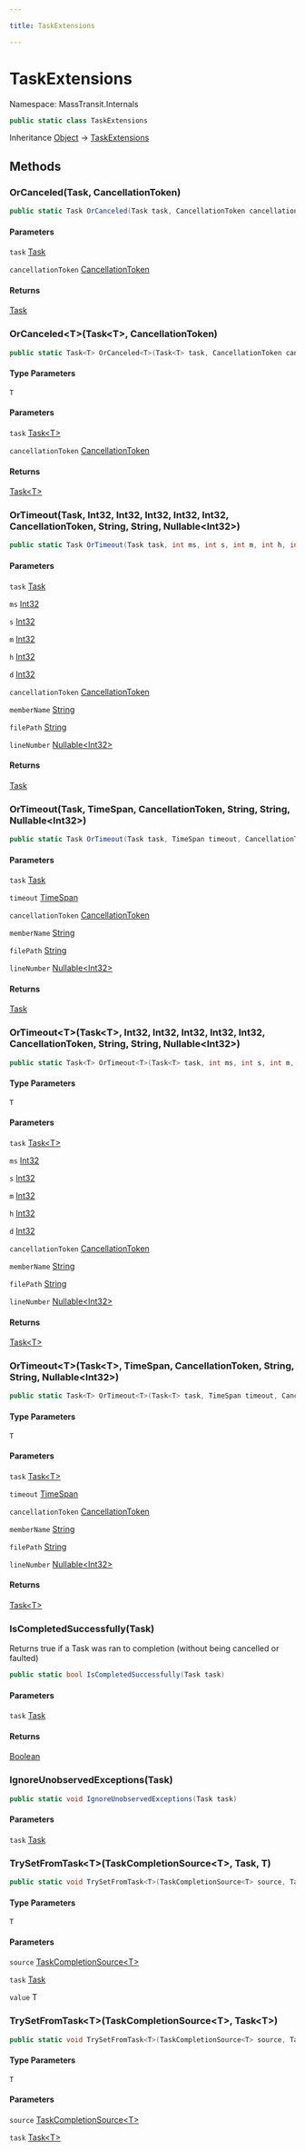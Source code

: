```yaml
---

title: TaskExtensions

---
```


# TaskExtensions

Namespace: MassTransit.Internals

```csharp
public static class TaskExtensions
```

Inheritance [Object](https://learn.microsoft.com/en-us/dotnet/api/system.object) → [TaskExtensions](../masstransit-internals/taskextensions)

## Methods

### **OrCanceled(Task, CancellationToken)**

```csharp
public static Task OrCanceled(Task task, CancellationToken cancellationToken)
```

#### Parameters

`task` [Task](https://learn.microsoft.com/en-us/dotnet/api/system.threading.tasks.task)<br/>

`cancellationToken` [CancellationToken](https://learn.microsoft.com/en-us/dotnet/api/system.threading.cancellationtoken)<br/>

#### Returns

[Task](https://learn.microsoft.com/en-us/dotnet/api/system.threading.tasks.task)<br/>

### **OrCanceled\<T\>(Task\<T\>, CancellationToken)**

```csharp
public static Task<T> OrCanceled<T>(Task<T> task, CancellationToken cancellationToken)
```

#### Type Parameters

`T`<br/>

#### Parameters

`task` [Task\<T\>](https://learn.microsoft.com/en-us/dotnet/api/system.threading.tasks.task-1)<br/>

`cancellationToken` [CancellationToken](https://learn.microsoft.com/en-us/dotnet/api/system.threading.cancellationtoken)<br/>

#### Returns

[Task\<T\>](https://learn.microsoft.com/en-us/dotnet/api/system.threading.tasks.task-1)<br/>

### **OrTimeout(Task, Int32, Int32, Int32, Int32, Int32, CancellationToken, String, String, Nullable\<Int32\>)**

```csharp
public static Task OrTimeout(Task task, int ms, int s, int m, int h, int d, CancellationToken cancellationToken, string memberName, string filePath, Nullable<int> lineNumber)
```

#### Parameters

`task` [Task](https://learn.microsoft.com/en-us/dotnet/api/system.threading.tasks.task)<br/>

`ms` [Int32](https://learn.microsoft.com/en-us/dotnet/api/system.int32)<br/>

`s` [Int32](https://learn.microsoft.com/en-us/dotnet/api/system.int32)<br/>

`m` [Int32](https://learn.microsoft.com/en-us/dotnet/api/system.int32)<br/>

`h` [Int32](https://learn.microsoft.com/en-us/dotnet/api/system.int32)<br/>

`d` [Int32](https://learn.microsoft.com/en-us/dotnet/api/system.int32)<br/>

`cancellationToken` [CancellationToken](https://learn.microsoft.com/en-us/dotnet/api/system.threading.cancellationtoken)<br/>

`memberName` [String](https://learn.microsoft.com/en-us/dotnet/api/system.string)<br/>

`filePath` [String](https://learn.microsoft.com/en-us/dotnet/api/system.string)<br/>

`lineNumber` [Nullable\<Int32\>](https://learn.microsoft.com/en-us/dotnet/api/system.nullable-1)<br/>

#### Returns

[Task](https://learn.microsoft.com/en-us/dotnet/api/system.threading.tasks.task)<br/>

### **OrTimeout(Task, TimeSpan, CancellationToken, String, String, Nullable\<Int32\>)**

```csharp
public static Task OrTimeout(Task task, TimeSpan timeout, CancellationToken cancellationToken, string memberName, string filePath, Nullable<int> lineNumber)
```

#### Parameters

`task` [Task](https://learn.microsoft.com/en-us/dotnet/api/system.threading.tasks.task)<br/>

`timeout` [TimeSpan](https://learn.microsoft.com/en-us/dotnet/api/system.timespan)<br/>

`cancellationToken` [CancellationToken](https://learn.microsoft.com/en-us/dotnet/api/system.threading.cancellationtoken)<br/>

`memberName` [String](https://learn.microsoft.com/en-us/dotnet/api/system.string)<br/>

`filePath` [String](https://learn.microsoft.com/en-us/dotnet/api/system.string)<br/>

`lineNumber` [Nullable\<Int32\>](https://learn.microsoft.com/en-us/dotnet/api/system.nullable-1)<br/>

#### Returns

[Task](https://learn.microsoft.com/en-us/dotnet/api/system.threading.tasks.task)<br/>

### **OrTimeout\<T\>(Task\<T\>, Int32, Int32, Int32, Int32, Int32, CancellationToken, String, String, Nullable\<Int32\>)**

```csharp
public static Task<T> OrTimeout<T>(Task<T> task, int ms, int s, int m, int h, int d, CancellationToken cancellationToken, string memberName, string filePath, Nullable<int> lineNumber)
```

#### Type Parameters

`T`<br/>

#### Parameters

`task` [Task\<T\>](https://learn.microsoft.com/en-us/dotnet/api/system.threading.tasks.task-1)<br/>

`ms` [Int32](https://learn.microsoft.com/en-us/dotnet/api/system.int32)<br/>

`s` [Int32](https://learn.microsoft.com/en-us/dotnet/api/system.int32)<br/>

`m` [Int32](https://learn.microsoft.com/en-us/dotnet/api/system.int32)<br/>

`h` [Int32](https://learn.microsoft.com/en-us/dotnet/api/system.int32)<br/>

`d` [Int32](https://learn.microsoft.com/en-us/dotnet/api/system.int32)<br/>

`cancellationToken` [CancellationToken](https://learn.microsoft.com/en-us/dotnet/api/system.threading.cancellationtoken)<br/>

`memberName` [String](https://learn.microsoft.com/en-us/dotnet/api/system.string)<br/>

`filePath` [String](https://learn.microsoft.com/en-us/dotnet/api/system.string)<br/>

`lineNumber` [Nullable\<Int32\>](https://learn.microsoft.com/en-us/dotnet/api/system.nullable-1)<br/>

#### Returns

[Task\<T\>](https://learn.microsoft.com/en-us/dotnet/api/system.threading.tasks.task-1)<br/>

### **OrTimeout\<T\>(Task\<T\>, TimeSpan, CancellationToken, String, String, Nullable\<Int32\>)**

```csharp
public static Task<T> OrTimeout<T>(Task<T> task, TimeSpan timeout, CancellationToken cancellationToken, string memberName, string filePath, Nullable<int> lineNumber)
```

#### Type Parameters

`T`<br/>

#### Parameters

`task` [Task\<T\>](https://learn.microsoft.com/en-us/dotnet/api/system.threading.tasks.task-1)<br/>

`timeout` [TimeSpan](https://learn.microsoft.com/en-us/dotnet/api/system.timespan)<br/>

`cancellationToken` [CancellationToken](https://learn.microsoft.com/en-us/dotnet/api/system.threading.cancellationtoken)<br/>

`memberName` [String](https://learn.microsoft.com/en-us/dotnet/api/system.string)<br/>

`filePath` [String](https://learn.microsoft.com/en-us/dotnet/api/system.string)<br/>

`lineNumber` [Nullable\<Int32\>](https://learn.microsoft.com/en-us/dotnet/api/system.nullable-1)<br/>

#### Returns

[Task\<T\>](https://learn.microsoft.com/en-us/dotnet/api/system.threading.tasks.task-1)<br/>

### **IsCompletedSuccessfully(Task)**

Returns true if a Task was ran to completion (without being cancelled or faulted)

```csharp
public static bool IsCompletedSuccessfully(Task task)
```

#### Parameters

`task` [Task](https://learn.microsoft.com/en-us/dotnet/api/system.threading.tasks.task)<br/>

#### Returns

[Boolean](https://learn.microsoft.com/en-us/dotnet/api/system.boolean)<br/>

### **IgnoreUnobservedExceptions(Task)**

```csharp
public static void IgnoreUnobservedExceptions(Task task)
```

#### Parameters

`task` [Task](https://learn.microsoft.com/en-us/dotnet/api/system.threading.tasks.task)<br/>

### **TrySetFromTask\<T\>(TaskCompletionSource\<T\>, Task, T)**

```csharp
public static void TrySetFromTask<T>(TaskCompletionSource<T> source, Task task, T value)
```

#### Type Parameters

`T`<br/>

#### Parameters

`source` [TaskCompletionSource\<T\>](https://learn.microsoft.com/en-us/dotnet/api/system.threading.tasks.taskcompletionsource-1)<br/>

`task` [Task](https://learn.microsoft.com/en-us/dotnet/api/system.threading.tasks.task)<br/>

`value` T<br/>

### **TrySetFromTask\<T\>(TaskCompletionSource\<T\>, Task\<T\>)**

```csharp
public static void TrySetFromTask<T>(TaskCompletionSource<T> source, Task<T> task)
```

#### Type Parameters

`T`<br/>

#### Parameters

`source` [TaskCompletionSource\<T\>](https://learn.microsoft.com/en-us/dotnet/api/system.threading.tasks.taskcompletionsource-1)<br/>

`task` [Task\<T\>](https://learn.microsoft.com/en-us/dotnet/api/system.threading.tasks.task-1)<br/>
